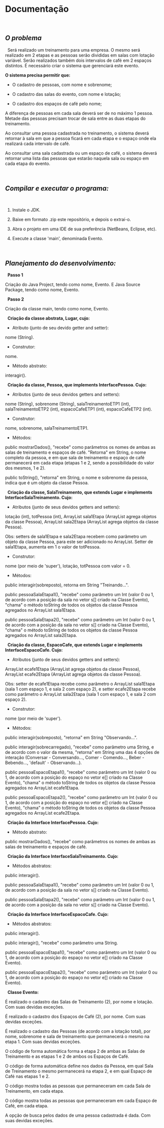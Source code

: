 # Documentação 


&nbsp;
## *O problema* 


&nbsp;
Será realizado um treinamento para uma empresa. O mesmo será realizado em 2 etapas e as pessoas serão divididas em salas com lotação variável. Serão realizados também dois intervalos de café em 2 espaços distintos. É necessário criar o sistema que gerenciará este evento. 

**O sistema precisa permitir que:** 

* O cadastro de pessoas, com nome e sobrenome; 

* O cadastro das salas do evento, com nome e lotação; 

* O cadastro dos espaços de café pelo nome; 

A diferença de pessoas em cada sala deverá ser de no máximo 1 pessoa. Metade das pessoas precisam trocar de sala entre as duas etapas do treinamento. 

Ao consultar uma pessoa cadastrada no treinamento, o sistema deverá retornar à sala em que a pessoa ficará em cada etapa e o espaço onde ela realizará cada intervalo de café. 

Ao consultar uma sala cadastrada ou um espaço de café, o sistema deverá retornar uma lista das pessoas que estarão naquela sala ou espaço em cada etapa do evento. 

 
&nbsp;
## *Compilar e executar o programa:* 


&nbsp;
1. Instale o JDK. 

2. Baixe em formato .zip este repositório, e depois o extraí-o.  

3. Abra o projeto em uma IDE de sua preferência (NetBeans, Eclipse, etc).   

4. Execute a classe 'main', denominada Evento.  

 
&nbsp;
## *Planejamento do desenvolvimento:* 


&nbsp;
**Passo 1** 

Criação do Java Project, tendo como nome, Evento. E Java Source Package, tendo como nome, Evento. 


&nbsp;
**Passo 2** 

Criação da classe main, tendo como nome, Evento. 


&nbsp;
**Criação da classe abstrata, Lugar, cujo:**  

* Atributo (junto de seu devido getter and setter):  

nome (String).  

* Construtor:  

nome.  

* Método abstrato:  

interagir().  


&nbsp;
**Criação da classe, Pessoa, que implements InterfacePessoa. Cujo:** 

* Atributos (junto de seus devidos getters and setters):   

nome (String), sobrenome (String), salaTreinamentoETP1 (int), salaTreinamentoETP2 (int), espacoCafeETP1 (int), espacoCafeETP2 (int). 

* Construtor: 

nome, sobrenome, salaTreinamentoETP1. 

* Métodos: 

public mostrarDados(), "recebe" como parâmetros os nomes de ambas as salas de treinamento e espaços de café. "Retorna" em String, o nome completo da pessoa, e em que sala de treinamento e espaço de café permanecerá em cada etapa (etapas 1 e 2, sendo a possibilidade do valor dos mesmos, 1 e 2). 

public toString(), "retorna" em String, o nome e sobrenome da pessoa, indica que é um objeto da classe Pessoa. 


&nbsp;
**Criação da classe, SalaTreinamento, que extends Lugar e implements InterfaceSalaTreinamento. Cujo:**  

* Atributos (junto de seus devidos getters and setters):   

lotação (int), totPessoa (int), ArrayList<Pessoa> sala1Etapa (ArrayList agrega objetos da classe Pessoa), ArrayList<Pessoa> sala2Etapa (ArrayList agrega objetos da classe Pessoa).  

Obs: setters de sala1Etapa e sala2Etapa recebem como parâmetro um objeto da classe Pessoa, para este ser adicionado no ArrayList. Setter de sala1Etapa, aumenta em 1 o valor de totPessoa.  

* Construtor:  

nome (por meio de 'super'), lotação, totPessoa com valor = 0. 

* Métodos:  

public interagir(sobreposto), retorna em String "Treinando...". 

public pessoaSalaEtapa1(), "recebe" como parâmetro um Int (valor 0 ou 1, de acordo com a posição da sala no vetor s[] criado na Classe Evento), "chama" o método toString de todos os objetos da classe Pessoa agregados no ArrayList sala1Etapa. 

public pessoaSalaEtapa2(), "recebe" como parâmetro um Int (valor 0 ou 1, de acordo com a posição da sala no vetor s[] criado na Classe Evento), "chama" o método toString de todos os objetos da classe Pessoa agregados no ArrayList sala2Etapa. 


&nbsp;
**Criação da classe, EspacoCafe, que extends Lugar e implements InterfaceEspacoCafe. Cujo:** 

* Atributos (junto de seus devidos getters and setters): 

ArrayList<Pessoa> ecafe1Etapa (ArrayList agrega objetos da classe Pessoa), ArrayList<Pessoa> ecafe2Etapa (ArrayList agrega objetos da classe Pessoa). 

Obs: setter de ecafe1Etapa recebe como parâmetro o ArrayList<Pessoa> sala1Etapa (sala 1 com espaço 1, e sala 2 com espaço 2), e setter ecafe2Etapa recebe como parâmetro o ArrayList<Pessoa> sala2Etapa (sala 1 com espaço 1, e sala 2 com espaço 2). 

* Construtor: 

nome (por meio de 'super'). 

* Métodos: 

public interagir(sobreposto), "retorna" em String "Observando...". 

public interagir(sobrecarregado), "recebe" como parâmetro uma String, e de acordo com o valor da mesma, "retorna" em String uma das 4 opções de interação (Conversar - Conversando..., Comer - Comendo..., Beber - Bebendo..., 'default' - Observando...). 

public pessoaEspacoEtapa1(), "recebe" como parâmetro um Int (valor 0 ou 1, de acordo com a posição do espaço no vetor e[] criado na Classe Evento), "chama" o método toString de todos os objetos da classe Pessoa agregados no ArrayList ecafe1Etapa. 

public pessoaEspacoEtapa2(), "recebe" como parâmetro um Int (valor 0 ou 1, de acordo com a posição do espaço no vetor e[] criado na Classe Evento), "chama" o método toString de todos os objetos da classe Pessoa agregados no ArrayList ecafe2Etapa. 


&nbsp;
**Criação da Interface InterfacePessoa. Cujo:** 

* Método abstrato: 

public mostrarDados(), "recebe" como parâmetros os nomes de ambas as salas de treinamento e espaços de café. 


&nbsp;
**Criação da Interface InterfaceSalaTreinamento. Cujo:** 

* Métodos abstratos: 

public interagir(). 

public pessoaSalaEtapa1(), "recebe" como parâmetro um Int (valor 0 ou 1, de acordo com a posição da sala no vetor s[] criado na Classe Evento). 

public pessoaSalaEtapa2(), "recebe" como parâmetro um Int (valor 0 ou 1, de acordo com a posição da sala no vetor s[] criado na Classe Evento). 


&nbsp;
**Criação da Interface InterfaceEspacoCafe. Cujo:** 

* Métodos abstratos: 

public interagir(). 

public interagir(), "recebe" como parâmetro uma String. 

public pessoaEspacoEtapa1(), "recebe" como parâmetro um Int (valor 0 ou 1, de acordo com a posição do espaço no vetor e[] criado na Classe Evento). 

public pessoaEspacoEtapa2(), "recebe" como parâmetro um Int (valor 0 ou 1, de acordo com a posição do espaço no vetor e[] criado na Classe Evento). 


&nbsp;
**Classe Evento:** 

É realizado o cadastro das Salas de Treinamento (2), por nome e lotação. Com suas devidas exceções. 

É realizado o cadastro dos Espaços de Café (2), por nome. Com suas devidas exceções. 

É realizado o cadastro das Pessoas (de acordo com a lotação total), por nome, sobrenome e sala de treinamento que permanecerá o mesmo na etapa 1. Com suas devidas exceções. 

O código de forma automática forma a etapa 2 de ambas as Salas de Treinamento e as etapas 1 e 2 de ambos os Espaços de Café. 

O código de forma automática define nos dados da Pessoa, em qual Sala de Treinamento o mesmo permanecerá na etapa 2, e em qual Espaço de Café nas etapas 1 e 2. 

O código mostra todas as pessoas que permaneceram em cada Sala de Treinamento, em cada etapa. 

O código mostra todas as pessoas que permaneceram em cada Espaço de Café, em cada etapa. 

A opção de busca pelos dados de uma pessoa cadastrada é dada. Com suas devidas exceções.  

 
